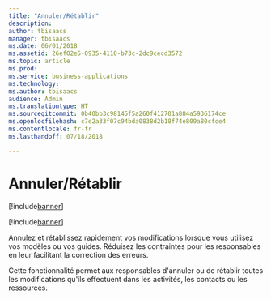 ```yaml
---
title: "Annuler/Rétablir"
description: 
author: tbisaacs
manager: tbisaacs
ms.date: 06/01/2018
ms.assetid: 26ef02e5-0935-4110-b73c-2dc9cecd3572
ms.topic: article
ms.prod: 
ms.service: business-applications
ms.technology: 
ms.author: tbisaacs
audience: Admin
ms.translationtype: HT
ms.sourcegitcommit: 0b40bb3c98145f5a260f412701a884a5936174ce
ms.openlocfilehash: c7e2a33f07c94bda0838d2b18f74e809a80cfce4
ms.contentlocale: fr-fr
ms.lasthandoff: 07/18/2018

---
```

#  <a name="undo-redo"></a>Annuler/Rétablir

[!include[banner](../../../includes/banner.md)]

[!include[banner](../../../includes/public-preview.md)]


Annulez et rétablissez rapidement vos modifications lorsque vous utilisez vos modèles ou vos guides. Réduisez les contraintes pour les responsables en leur facilitant la correction des erreurs.

Cette fonctionnalité permet aux responsables d'annuler ou de rétablir toutes les modifications qu'ils effectuent dans les activités, les contacts ou les ressources.

<!--
# Who uses this feature  
Managers
# License required
Talent license 
# Development status
In development
# Target timeframe
* Public Preview: June
* GA: July
-->


